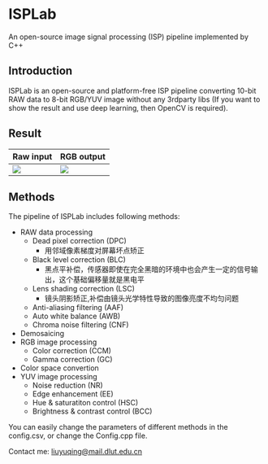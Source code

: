# ISPLab
An open-source image signal processing (ISP) pipeline implemented by C++

## Introduction
ISPLab is an open-source and platform-free ISP pipeline converting 10-bit RAW data to 8-bit RGB/YUV image without any 3rdparty libs (If you want to show the result and use deep learning, then OpenCV is required). 

## Result
| Raw input | RGB output |
|-----------|------------|
|![](raw.png)|![](rgb.png)|

## Methods
The pipeline of ISPLab includes following methods:
- RAW data processing
    - Dead pixel correction (DPC)
      - 用邻域像素梯度对屏幕坏点矫正
    - Black level correction (BLC)
      - 黑点平补偿，传感器即使在完全黑暗的环境中也会产生一定的信号输出，这个基础偏移量就是黑电平
    - Lens shading correction (LSC)
      - 镜头阴影矫正,补偿由镜头光学特性导致的图像亮度不均匀问题
    - Anti-aliasing filtering (AAF)
    - Auto white balance (AWB)
    - Chroma noise filtering (CNF)
- Demosaicing
- RGB image processing
    - Color correction (CCM)
    - Gamma correction (GC)
- Color space convertion
- YUV image processing
    - Noise reduction (NR)
    - Edge enhancement (EE)
    - Hue & saturatiton control (HSC)
    - Brightness & contrast control (BCC)

You can easily change the parameters of different methods in the config.csv, or change the Config.cpp file.

Contact me: liuyuqing@mail.dlut.edu.cn
